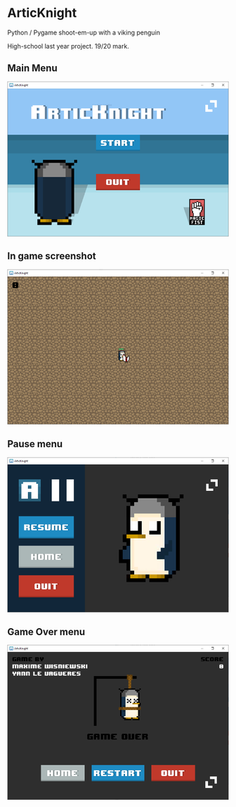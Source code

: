 # ArticKnight
Python / Pygame shoot-em-up with a viking penguin

High-school last year project. 19/20 mark.
## Main Menu
![Main menu screenshot](pres/screenshot.PNG)

## In game screenshot
![In game screenshot](pres/screenshot2.PNG)

## Pause menu
![Pause menu screenshot](pres/screenshot3.PNG)

## Game Over menu
![Game Over menu screenshot](pres/screenshot4.PNG)